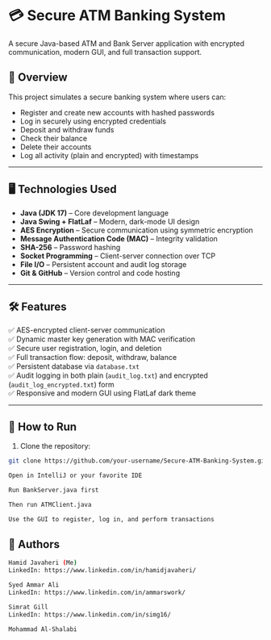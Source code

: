 # 💳 Secure ATM Banking System

A secure Java-based ATM and Bank Server application with encrypted communication, modern GUI, and full transaction support.

## 🔐 Overview

This project simulates a secure banking system where users can:
- Register and create new accounts with hashed passwords
- Log in securely using encrypted credentials
- Deposit and withdraw funds
- Check their balance
- Delete their accounts
- Log all activity (plain and encrypted) with timestamps

---

## 🖥 Technologies Used

- **Java (JDK 17)** – Core development language  
- **Java Swing + FlatLaf** – Modern, dark-mode UI design  
- **AES Encryption** – Secure communication using symmetric encryption  
- **Message Authentication Code (MAC)** – Integrity validation  
- **SHA-256** – Password hashing  
- **Socket Programming** – Client-server connection over TCP  
- **File I/O** – Persistent account and audit log storage  
- **Git & GitHub** – Version control and code hosting  

---

## 🛠 Features

✅ AES-encrypted client-server communication  
✅ Dynamic master key generation with MAC verification  
✅ Secure user registration, login, and deletion  
✅ Full transaction flow: deposit, withdraw, balance  
✅ Persistent database via `database.txt`  
✅ Audit logging in both plain (`audit_log.txt`) and encrypted (`audit_log_encrypted.txt`) form  
✅ Responsive and modern GUI using FlatLaf dark theme  

---

## 🧪 How to Run

1. Clone the repository:
```bash
git clone https://github.com/your-username/Secure-ATM-Banking-System.git

Open in IntelliJ or your favorite IDE

Run BankServer.java first

Then run ATMClient.java

Use the GUI to register, log in, and perform transactions
```

## 📖 Authors
```bash
Hamid Javaheri (Me)
LinkedIn: https://www.linkedin.com/in/hamidjavaheri/

Syed Ammar Ali
LinkedIn: https://www.linkedin.com/in/ammarswork/

Simrat Gill
LinkedIn: https://www.linkedin.com/in/simg16/

Mohammad Al-Shalabi
```
